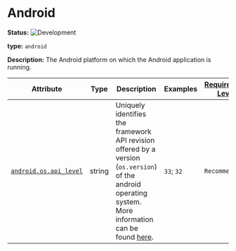 <!-- NOTE: THIS FILE IS AUTOGENERATED. DO NOT EDIT BY HAND. -->
<!-- see templates/registry/markdown/entity_entry.md.j2 -->



# Android

**Status:** ![Development](https://img.shields.io/badge/-development-blue)

**type:** `android`

**Description:** The Android platform on which the Android application is running.



| Attribute  | Type | Description  | Examples  | [Requirement Level](https://opentelemetry.io/docs/specs/semconv/general/attribute-requirement-level/) | Stability |
|---|---|---|---|---|---|
| [`android.os.api_level`](../attributes/android.md) | string | Uniquely identifies the framework API revision offered by a version (`os.version`) of the android operating system. More information can be found [here](https://developer.android.com/guide/topics/manifest/uses-sdk-element#ApiLevels). | `33`; `32` | `Recommended` | ![Development](https://img.shields.io/badge/-development-blue) |


